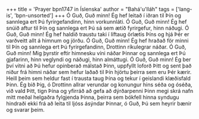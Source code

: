 +++
title = 'Prayer bpn1747 in Íslenska'
author = "Bahá'u'lláh"
tags = ['lang-is', 'bpn-unsorted']
+++
Ó Guð, Guð minn! Ég hef leitað í iðran til Þín og sannlega ert Þú fyrirgefandinn, hinn vor­kunnláti.
Ó Guð, Guð minn! Ég hef snúið aftur til Þín og sannlega ert Þú sá sem ætíð fyrirgefur, hinn náðugi.
Ó Guð, Guð minn! Ég hef haldið traustu taki í líftaug örlætis Þíns og hjá Þér er varðveitt allt á himnum og jörðu.
Ó Guð, Guð minn! Ég hef hraðað för minni til Þín og sannlega ert Þú fyrirgefandinn, Drottinn ríku­legrar náðar.
Ó Guð, Guð minn! Mig þyrstir eftir himnesku víni náðar Þinnar og sannlega ert Þú gjafarinn, hinn veglyndi og náðugi, hinn almáttugi.
Ó Guð, Guð minn! Ég ber því vitni að Þú hefur opinberað málstað Þinn, uppfyllt loforð Þitt og sent það niður frá himni náðar sem hefur laðað til Þín hjörtu þeirra sem eru Þér kærir. Heill þeim sem heldur fast í trausta taug Þína og tekur í geislandi klæðisfald Þinn.
Ég bið Þig, ó Drottinn allrar verundar og kon­ungur hins séða og óséða, við vald Þitt, tign Þína og yfirráð að gefa að dýrðarpenni Þinn megi skrá nafn mitt meðal helgaðra fylgjenda Þinna, þeirra sem bókfell hinna syndugu hindraði ekki frá að leita til ljóss ásýndar Þinnar, ó Guð, Þú sem heyrir bænir og svarar þeim.
